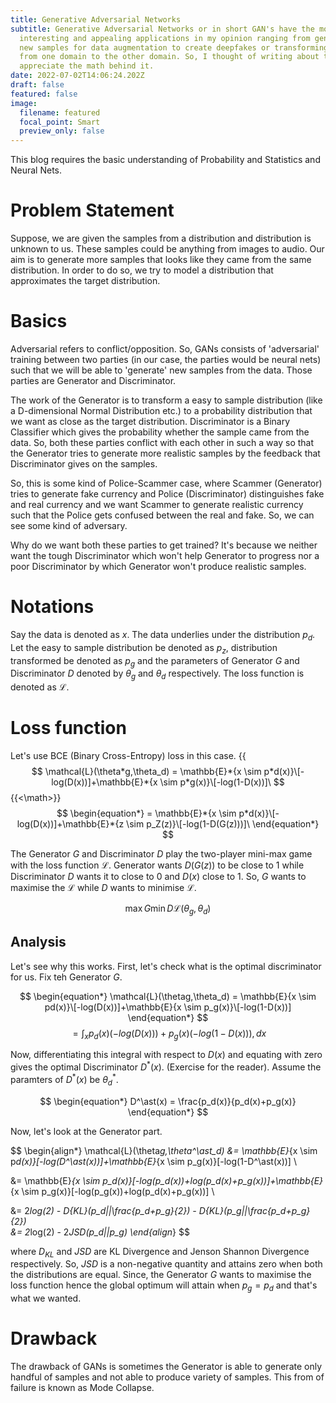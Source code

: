 ```yaml
---
title: Generative Adversarial Networks
subtitle: Generative Adversarial Networks or in short GAN's have the most
  interesting and appealing applications in my opinion ranging from generating
  new samples for data augmentation to create deepfakes or transforming images
  from one domain to the other domain. So, I thought of writing about this and
  appreciate the math behind it.
date: 2022-07-02T14:06:24.202Z
draft: false
featured: false
image:
  filename: featured
  focal_point: Smart
  preview_only: false
---
```

This blog requires the basic understanding of Probability and Statistics and Neural Nets. 

# Problem Statement

Suppose, we are given the samples from a distribution and distribution is unknown to us. These samples could be anything from images to audio. Our aim is to generate more samples that looks like they came from the same distribution. In order to do so, we try to model a distribution that approximates the target distribution.

Basics
=== 

Adversarial refers to conflict/opposition. So, GANs consists of 'adversarial' training between two parties (in our case, the parties would be neural nets) such that we will be able to 'generate' new samples from the data. Those parties are Generator and Discriminator. 

The work of the Generator is to transform a easy to sample distribution (like a D-dimensional Normal Distribution etc.) to a probability distribution that we want as close as the target distribution. Discriminator is a Binary Classifier which gives the probability whether the sample came from the data. So, both these parties conflict with each other in such a way so that the Generator tries to generate more realistic samples by the feedback that Discriminator gives on the samples. 

So, this is some kind of Police-Scammer case, where Scammer (Generator) tries to generate fake currency and Police (Discriminator) distinguishes fake and real currency and we want Scammer to generate realistic currency such that the Police gets confused between the real and fake. So, we can see some kind of adversary.  

Why do we want both these parties to get trained? It's because we neither want the tough Discriminator which won't help Generator to progress nor a poor Discriminator by which Generator won't produce realistic samples. 

Notations
=== 

Say the data is denoted as $x$. The data underlies under the distribution $p_d$. Let the easy to sample distribution be denoted as $p_z$, distribution transformed be denoted as $p_g$ and the parameters of Generator $G$ and Discriminator $D$ denoted by $\theta_g$ and $\theta_d$ respectively. The loss function is denoted as $\mathcal{L}$.

Loss function 
=== 

Let's use BCE (Binary Cross-Entropy) loss in this case. 
{{<math>}}
$$ 
\mathcal{L}(\theta*g,\theta_d) = \mathbb{E}*{x \sim p*d(x)}\[-log(D(x))]+\mathbb{E}*{x \sim p*g(x)}\[-log(1-D(x))]\
$$
{{<\math>}}
$$ 
\begin{equation*}
 = \mathbb{E}*{x \sim p*d(x)}\[-log(D(x))]+\mathbb{E}*{z \sim p_Z(z)}\[-log(1-D(G(z)))]\
\end{equation*}
$$

The Generator $G$ and Discriminator $D$ play the two-player mini-max game with the loss function $\mathcal{L}$. Generator wants $D(G(z))$ to be close to 1 while Discriminator $D$ wants it to close to 0 and $D(x)$ close to 1. So, $G$ wants to maximise the $\mathcal{L}$ while $D$ wants to minimise $\mathcal{L}$.

$$ 
\begin{equation*}
    \max{G} \min{D} \mathcal{L}(\theta_g,\theta_d)
\end{equation*}
$$

## Analysis 

Let's see why this works. First, let's check what is the optimal discriminator for us. Fix teh Generator $G$. 

$$ 
\begin{equation*}
  \mathcal{L}(\thetag,\theta_d) = \mathbb{E}{x \sim pd(x)}\[-log(D(x))]+\mathbb{E}{x \sim p_g(x)}\[-log(1-D(x))]
\end{equation*}
$$
$$ 
\begin{equation*}
  = \int_x p_d(x)(-log(D(x))) + p_g(x)(-log(1-D(x))) ,dx 
\end{equation*}
$$

Now, differentiating this integral with respect to $D(x)$ and equating with zero gives the optimal Discriminator $D^\ast(x)$. (Exercise for the reader). Assume the paramters of $D^\ast(x)$ be $\theta^\ast_d$.

$$ 
\begin{equation*}
  D^\ast(x) = \frac{p_d(x)}{p_d(x)+p_g(x)}
\end{equation*}
$$

Now, let's look at the Generator part. 

$$ 
\begin{align*}
  \mathcal{L}(\theta*g,\theta^\ast_d) &= \mathbb{E}*{x \sim p*d(x)}\[-log(D^\ast(x))]+\mathbb{E}*{x \sim p_g(x)}\[-log(1-D^\ast(x))] \

  &= \mathbb{E}*{x \sim p_d(x)}\[-log(p_d(x))+log(p_d(x)+p_g(x))]+\mathbb{E}*{x \sim p_g(x)}\[-log(p_g(x))+log(p_d(x)+p_g(x))] \\

  &= 2*log(2) - D{KL}(p_d||\frac{p_d+p_g}{2}) - D{KL}(p_g||\frac{p_d+p_g}{2}) \
  &= 2*log(2) - 2*JSD(p_d||p_g)
\end{align*}
$$

where $D_{KL}$ and $JSD$ are KL Divergence and Jenson Shannon Divergence respectively. So, $JSD$ is a non-negative quantity and attains zero when both the distributions are equal. Since, the Generator $G$ wants to maximise the loss function hence the global optimum will attain when $p_g = p_d$ and that's what we wanted.

Drawback 
=== 

The drawback of GANs is sometimes the Generator is able to generate only handful of samples and not able to produce variety of samples. This from of failure is known as Mode Collapse.